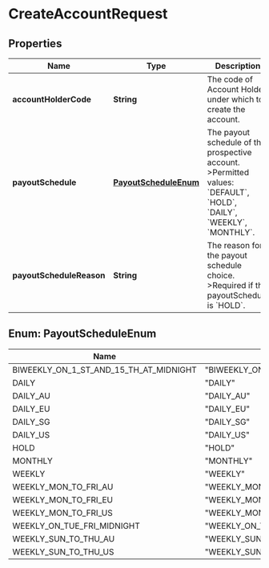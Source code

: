 

# CreateAccountRequest


## Properties

| Name | Type | Description | Notes |
|------------ | ------------- | ------------- | -------------|
|**accountHolderCode** | **String** | The code of Account Holder under which to create the account. |  |
|**payoutSchedule** | [**PayoutScheduleEnum**](#PayoutScheduleEnum) | The payout schedule of the prospective account. &gt;Permitted values: &#x60;DEFAULT&#x60;, &#x60;HOLD&#x60;, &#x60;DAILY&#x60;, &#x60;WEEKLY&#x60;, &#x60;MONTHLY&#x60;. |  [optional] |
|**payoutScheduleReason** | **String** | The reason for the payout schedule choice. &gt;Required if the payoutSchedule is &#x60;HOLD&#x60;. |  [optional] |



## Enum: PayoutScheduleEnum

| Name | Value |
|---- | -----|
| BIWEEKLY_ON_1_ST_AND_15_TH_AT_MIDNIGHT | &quot;BIWEEKLY_ON_1ST_AND_15TH_AT_MIDNIGHT&quot; |
| DAILY | &quot;DAILY&quot; |
| DAILY_AU | &quot;DAILY_AU&quot; |
| DAILY_EU | &quot;DAILY_EU&quot; |
| DAILY_SG | &quot;DAILY_SG&quot; |
| DAILY_US | &quot;DAILY_US&quot; |
| HOLD | &quot;HOLD&quot; |
| MONTHLY | &quot;MONTHLY&quot; |
| WEEKLY | &quot;WEEKLY&quot; |
| WEEKLY_MON_TO_FRI_AU | &quot;WEEKLY_MON_TO_FRI_AU&quot; |
| WEEKLY_MON_TO_FRI_EU | &quot;WEEKLY_MON_TO_FRI_EU&quot; |
| WEEKLY_MON_TO_FRI_US | &quot;WEEKLY_MON_TO_FRI_US&quot; |
| WEEKLY_ON_TUE_FRI_MIDNIGHT | &quot;WEEKLY_ON_TUE_FRI_MIDNIGHT&quot; |
| WEEKLY_SUN_TO_THU_AU | &quot;WEEKLY_SUN_TO_THU_AU&quot; |
| WEEKLY_SUN_TO_THU_US | &quot;WEEKLY_SUN_TO_THU_US&quot; |




